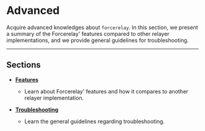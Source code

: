 # Advanced

Acquire advanced knowledges about `forcerelay`. In this section, we present a summary of the Forcerelay' features compared to other relayer implementations, and we provide general guidelines for troubleshooting. 

---

## Sections

- **[Features](./features.md)**
    * Learn about Forcerelay' features and how it compares to another relayer implementation.

- **[Troubleshooting](./troubleshooting/index.md)**
    * Learn the general guidelines regarding troubleshooting.